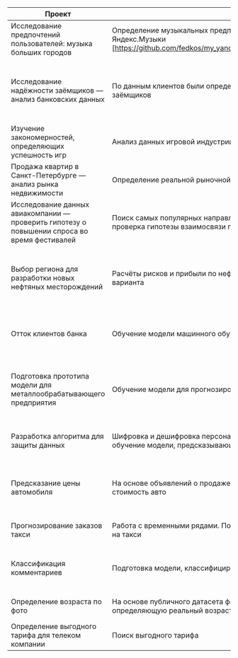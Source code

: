 | Проект                                                                                       | Описание                                                                                                                                                | Библиотеки                                                   |   |
|----------------------------------------------------------------------------------------------|---------------------------------------------------------------------------------------------------------------------------------------------------------|--------------------------------------------------------------|---|
| Исследование предпочтений пользователей: музыка больших городов                              | Определение музыкальных предпочтений жителей Санкт\-Петербурга и Москвы по данным Яндекс\.Музыки [https://github.com/fedkos/my_yandex_praktikum_projects/tree/master/big_cities_music_project]                                                       | pandas                                                       |   |
| Исследование надёжности заёмщиков — анализ банковских данных                                 | По данным клиентов были определены самые надёжные и ненадёжные категории заёмщиков                                                                      | Pandas PyMystem3 SciPy Matplotlib Seaborn SciKitLearn numpy  |   |
| Изучение закономерностей, определяющих успешность игр                                        | Анализ данных игровой индустрии для выявления перспективной консоли                                                                                     | Pandas numpy Matplotlib SciPy                                |   |
| Продажа квартир в Санкт\-Петербурге — анализ рынка недвижимости                              | Определение реальной рыночной стоимости недвижимости                                                                                                    | Pandas Matplotlib math                                       |   |
| Исследование данных авиакомпании — проверить гипотезу о повышении спроса во время фестивалей | Поиск самых популярных направлений, наиболее используемых марок самолётов, а также проверка гипотезы взаимосвязи проведения фестивалей и продаж билетов | SQL Python Pandas Matplotlib SciPy                           |   |
| Выбор региона для разработки новых нефтяных месторождений                                    | Расчёты рисков и прибыли по нефтяным скважинам с целью выявления прибыльного варианта                                                                   | Pandas sklearn math numpy Seaborn Matplotlib SciPy Bootstrap |   |
| Отток клиентов банка                                                                         | Обучение модели машинного обучения, прогнозирующей уход клиента                                                                                         | Matplotlib Pandas SciPy math numpy sklearn                   |   |
| Подготовка прототипа модели для металлообрабатывающего предприятия                           | Обучение модели для прогнозирования содержания золота в руде                                                                                            | Pandas sklearn math numpy Seaborn Matplotlib SciPy Bootstrap |   |
| Разработка алгоритма для защиты данных                                                       | Шифровка и дешифровка персональных данных клиентов страховой компании, а также обучение модели, предсказывающей обращение за страховой выплатой         | Pandas sklearn math numpy Matplotlib                         |   |
| Предсказание цены автомобиля                                                                 | На основе объявлений о продаже автомобилей подготовить модель, определяющую стоимость авто                                                              | Pandas sklearn math numpy Matplotlib СatBoost LightGBM       |   |
| Прогнозирование заказов такси                                                                | Работа с временными рядами\. Подготовка модели, предсказывающей увеличение спроса на такси                                                              | Pandas Matplotlib math                                       |   |
| Классификация комментариев                                                                   | Подготовка модели, классифицирующей комментарии на плохие и хорошие                                                                                     | Pandas sklearn math numpy Matplotlib NLTK                    |   |
| Определение возраста по фото                                                                 | На основе публичного датасета фотографий и информации о возрасте подготовить модель, определяющую реальный возраст                                      | Pandas keras Matplotlib                                      |   |
| Определение выгодного тарифа для телеком компании                                            | Поиск выгодного тарифа                                                                                                                                  | Matplotlib Pandas                                            |   |
